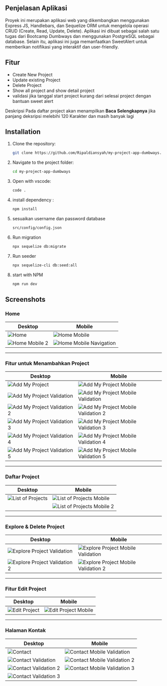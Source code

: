 ## Penjelasan Aplikasi

Proyek ini merupakan aplikasi web yang dikembangkan menggunakan Express JS, Handlebars, dan Sequelize ORM untuk mengelola operasi CRUD (Create, Read, Update, Delete). Aplikasi ini dibuat sebagai salah satu tugas dari Bootcamp Dumbways dan menggunakan PostgreSQL sebagai database. Selain itu, aplikasi ini juga memanfaatkan SweetAlert untuk memberikan notifikasi yang interaktif dan user-friendly.

## Fitur

- Create New Project
- Update existing Project
- Delete Project
- Show all project and show detail project
- validasi jika tanggal start project kurang dari selesai project dengan bantuan sweet alert

Deskripsi Pada daftar project akan menampilkan **Baca Selengkapnya** jika panjang deksripsi melebihi 120 Karakter dan masih banyak lagi

## Installation

1. Clone the repository:

   ```bash
   git clone https://github.com/Ripaldiansyah/my-project-app-dumbways.git

   ```

2. Navigate to the project folder:

   ```bash
   cd my-project-app-dumbways

   ```

3. Open with vscode:
   ```bash
   code .
   ```
4. install dependency :
   ```bash
   npm install
   ```
5. sesuaikan username dan password database
   ```bash
   src/config/config.json
   ```
6. Run migration
   ```bash
   npx sequelize db:migrate
   ```
7. Run seeder
   ```bash
   npx sequelize-cli db:seed:all
   ```
8. start with NPM
   ```bash
   npm run dev
   ```

## Screenshots

### Home

| Desktop                                       | Mobile                                                   |
| --------------------------------------------- | -------------------------------------------------------- |
| ![Home](screenshots/home.png)                 | ![Home Mobile](screenshots/homeMobile.png)               |
| ![Home Mobile 2](screenshots/homeMobile2.png) | ![Home Mobile Navigation](screenshots/homeMobileNav.png) |

---

### Fitur untuk Menambahkan Project

| Desktop                                                               | Mobile                                                                             |
| --------------------------------------------------------------------- | ---------------------------------------------------------------------------------- |
| ![Add My Project](screenshots/addProject.png)                         | ![Add My Project Mobile](screenshots/addProjectMobile.png)                         |
| ![Add My Project Validation](screenshots/addProjectValidation.png)    | ![Add My Project Mobile Validation](screenshots/addProjectMobileValidation.png)    |
| ![Add My Project Validation 2](screenshots/addProjectValidation2.png) | ![Add My Project Mobile Validation 2](screenshots/addProjectMobileValidation2.png) |
| ![Add My Project Validation 3](screenshots/addProjectValidation3.png) | ![Add My Project Mobile Validation 3](screenshots/addProjectMobileValidation3.png) |
| ![Add My Project Validation 4](screenshots/addProjectValidation4.png) | ![Add My Project Mobile Validation 4](screenshots/addProjectMobileValidation4.png) |
| ![Add My Project Validation 5](screenshots/addProjectValidation5.png) | ![Add My Project Mobile Validation 5](screenshots/addProjectMobileValidation5.png) |

---

### Daftar Project

| Desktop                                          | Mobile                                                           |
| ------------------------------------------------ | ---------------------------------------------------------------- |
| ![List of Projects](screenshots/listProject.png) | ![List of Projects Mobile](screenshots/listProjectMobile.png)    |
|                                                  | ![List of Projects Mobile 2](screenshots/listProjectMobile2.png) |

---

### Explore & Delete Project

| Desktop                                                                 | Mobile                                                                               |
| ----------------------------------------------------------------------- | ------------------------------------------------------------------------------------ |
| ![Explore Project Validation](screenshots/listProjectValidation.png)    | ![Explore Project Mobile Validation](screenshots/listProjectMobileValidation.png)    |
| ![Explore Project Validation 2](screenshots/listProjectValidation2.png) | ![Explore Project Mobile Validation 2](screenshots/listProjectMobileValidation2.png) |

---

### Fitur Edit Project

| Desktop                                      | Mobile                                                    |
| -------------------------------------------- | --------------------------------------------------------- |
| ![Edit Project](screenshots/editProject.png) | ![Edit Project Mobile](screenshots/editProjectMobile.png) |

---

### Halaman Kontak

| Desktop                                                     | Mobile                                                                   |
| ----------------------------------------------------------- | ------------------------------------------------------------------------ |
| ![Contact](screenshots/contact.png)                         | ![Contact Mobile Validation](screenshots/contactMobileValidation.png)    |
| ![Contact Validation](screenshots/contactValidation.png)    | ![Contact Mobile Validation 2](screenshots/contactMobileValidation2.png) |
| ![Contact Validation 2](screenshots/contactValidation2.png) | ![Contact Mobile Validation 3](screenshots/contactMobileValidation3.png) |
| ![Contact Validation 3](screenshots/contactValidation3.png) |                                                                          |
